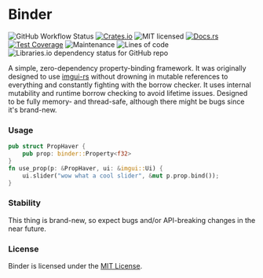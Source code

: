 # Binder

![GitHub Workflow Status](https://img.shields.io/github/workflow/status/trashbyte/binder/build?logo=github)
[![Crates.io](https://img.shields.io/crates/v/binder)](https://crates.io/crates/binder)
![MIT licensed](https://img.shields.io/badge/license-MIT-blue.svg)
[![Docs.rs](https://img.shields.io/endpoint?url=https%3A%2F%2Fgist.githubusercontent.com%2Ftrashbyte%2F1cbfc846fa8473de52bf7beadf8e690d%2Fraw%2F8e78e0340c6c7d20a70e52210284d553ac0885b0%2Fcoverage-binder.json)](https://docs.rs/binder/)
[![Test Coverage](https://img.shields.io/endpoint?url=https%3A%2F%2Fgist.githubusercontent.com%2Ftrashbyte%2F1cbfc846fa8473de52bf7beadf8e690d%2Fraw%2F6061a221a5ed44082fc997a7cb70ce79dbf2c0b2%2Ftest-badge-binder.json)](https://codecov.io/gh/trashbyte/binder)
![Maintenance](https://img.shields.io/maintenance/yes/2022)
![Lines of code](https://img.shields.io/tokei/lines/github/trashbyte/binder?color=blue&label=lines%20of%20code&logo=serverless&logoColor=ffffff)
![Libraries.io dependency status for GitHub repo](https://img.shields.io/librariesio/github/trashbyte/binder?logo=Libraries.io&logoColor=ffffff)

A simple, zero-dependency property-binding framework. It was originally designed
to use [imgui-rs](https://github.com/imgui-rs/imgui-rs) without drowning in mutable
references to everything and constantly fighting with the borrow checker.
It uses internal mutability and runtime borrow checking to avoid lifetime
issues. Designed to be fully memory- and thread-safe, although there might be
bugs since it's brand-new.

### Usage

```rust
pub struct PropHaver {
    pub prop: binder::Property<f32>
}
fn use_prop(p: &PropHaver, ui: &imgui::Ui) {
    ui.slider("wow what a cool slider", &mut p.prop.bind());
}
```

### Stability

This thing is brand-new, so expect bugs and/or API-breaking changes in the near future.

### License

Binder is licensed under the [MIT License](https://opensource.org/licenses/MIT).
